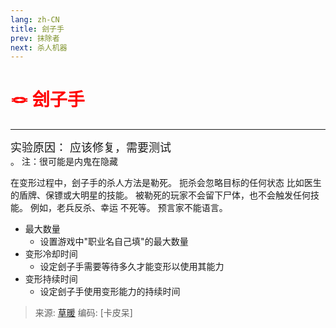 ```yaml
---
lang: zh-CN
title: 刽子手
prev: 抹除者
next: 杀人机器
---
```


# <font color=red>🪢 刽子手</font> <Badge text="Impostor" type="tip" vertical="middle"/>

***

<font size=4em>实验原因： 应该修复，需要测试</font><br>。
注：很可能是内鬼在隐藏

在变形过程中，刽子手的杀人方法是勒死。 扼杀会忽略目标的任何状态 比如医生的盾牌、保镖或大明星的技能。 被勒死的玩家不会留下尸体，也不会触发任何技能。 例如，老兵反杀、幸运 不死等。 预言家不能语言。

- 最大数量
  - 设置游戏中"职业名自己填"的最大数量
- 变形冷却时间
  - 设定刽子手需要等待多久才能变形以使用其能力
- 变形持续时间
  - 设定刽子手使用变形能力的持续时间

> 来源: [草暖](https://b23.tv/kTnVK2c) 编码: [卡皮呆]
